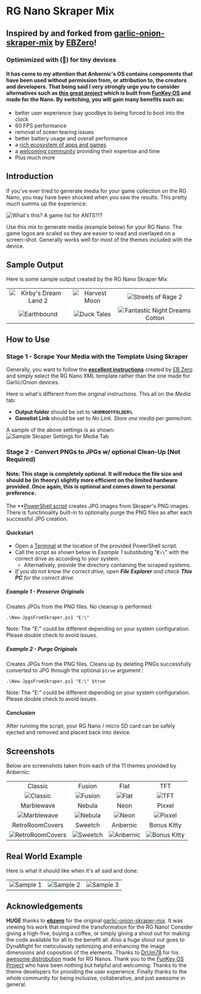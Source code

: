 # RG Nano Skraper Mix
## Inspired by and forked from [garlic-onion-skraper-mix](https://github.com/ebzero/garlic-onion-skraper-mix) by **[EBZero](https://github.com/ebzero)**!
### Optimimized with (🧨) for tiny devices
#### It has come to my attention that Anbernic's OS contains components that have been used without permission from, or attribution to, the creators and developers. That being said I **very strongly** urge you to consider alternatives such as [this great project](https://github.com/DrUm78/FunKey-OS/releases/tag/FunKey-OS-DrUm78) which is built from [FunKey OS](https://github.com/FunKey-Project/FunKey-OS) and made for the Nano. By switching, you will gain many benefits such as:
- better user experience (say goodbye to being forced to boot into the clock
- 60 FPS performance
- removal of sceen tearing issues
- better battery usage and overall performance
- a [rich ecosystem of apps and games](https://wiki.funkey-project.com/wiki/List_of_third-party_OPK_applications)
- a [welcoming community](https://discord.gg/NUzDGHQk) providing their expertise and time
- Plus much more

## Introduction
If you've ever tried to generate media for your game collection on the RG Nano, you may have been shocked when you saw the results. This pretty much summs up the experience:

![What's this? A game list for ANTS?!?](https://github.com/tobio-tenma/files/blob/main/RG-Nano-Scraper-Mix/gamelist-for-ants.jpg)

Use this mix to generate media (example below) for your RG Nano. The game logos are scaled so they are easier to read and overlayed on a screen-shot. Generally works well for most of the themes included with the device.

## Sample Output
Here is some sample output created by the RG Nano Skraper Mix:

|                                       |                                       |                                       |
|:-------------------------------------:|:-------------------------------------:|:-------------------------------------:|
|![Kirby's Dream Land 2](https://github.com/tobio-tenma/files/blob/main/RG-Nano-Scraper-Mix/kirbys-dream-land-2.jpg "Kirby's Dream Land 2")|![Harvest Moon](https://github.com/tobio-tenma/files/blob/main/RG-Nano-Scraper-Mix/harvest-moon.jpg "Harvest Moon")|![Streets of Rage 2](https://github.com/tobio-tenma/files/blob/main/RG-Nano-Scraper-Mix/streets-of-rage-2.jpg "Streets of Rage 2")|
|![Earthbound](https://github.com/tobio-tenma/files/blob/main/RG-Nano-Scraper-Mix/earthbound.jpg "Earthbound")|![Duck Tales](https://github.com/tobio-tenma/files/blob/main/RG-Nano-Scraper-Mix/duck-tales.jpg "Duck Tales")|![Fantastic Night Dreams Cotton](https://github.com/tobio-tenma/files/blob/main/RG-Nano-Scraper-Mix/fantastic-night-dreams-cotton.jpg "Fantastic Night Dreams Cotton")|

## How to Use

### Stage 1 - Scrape Your Media with the Template Using Skraper
Generally, you want to follow the **[excellent instructions](https://github.com/ebzero/garlic-onion-skraper-mix#garlic-onion-skraper-mix)** created by [EB Zero](https://github.com/ebzero) and simply select the RG Nano XML template rather than the one made for Garlic/Onion devices.

Here is what's different from the original instructions. This all on the *Media* tab:
- **Output folder** should be set to **`%ROMROOTFOLDER%`**.
- **Gamelist Link** should be set to *No Link. Store one media per game/rom*.

A sample of the above settings is as shown:
![Sample Skraper Settings for Media Tab](https://github.com/tobio-tenma/files/blob/main/RG-Nano-Scraper-Mix/sample-skraper-settings.png)

### Stage 2 - Convert PNGs to JPGs w/ optional Clean-Up (Not Required)
#### Note: This stage is **completely optional**. It will reduce the file size and should be (in theory) slightly more efficient on the limited hardware provided. Once again, **this is optional** and comes down to personal preference.

The **[PowerShell script](https://github.com/tobio-tenma/rg-nano-skraper-mix/blob/main/New-JpgsFromSkraper.ps1) creates JPG images from Skraper's PNG images. There is functinoality built-in to optionally purge the PNG files as after each successful JPG creation.

#### Quickstart
- Open a [Terminal](https://www.howtogeek.com/831728/7-ways-to-open-windows-terminal-on-windows-11/) at the location of the provided PowerShell script.
- Call the script as shown below in *Example 1* substituting "**`E:\`**" with the correct drive as according to your system.
  - Alternatively, provide the directory containing the scraped systems.
- *If you do not know the correct drive, open **File Explorer** and check **This PC** for the correct drive.*


##### Example 1 - Preserve Originals
Creates JPGs from the PNG files. No cleanup is performed:
```
.\New-JpgsFromSkraper.ps1 "E:\"
```
Note: The "E:\" could be different depending on your system configuration. Please double check to avoid issues.

##### Example 2 - Purge Originals
Creates JPGs from the PNG files. Cleans up by deleting PNGs successfully converted to JPG through the optional ``$true`` argument :
```
.\New-JpgsFromSkraper.ps1 "E:\" $true
```
Note: The "E:\" could be different depending on your system configuration. Please double check to avoid issues.

#### Conclusion
After running the script, your RG Nano / micro SD card can be safely ejected and removed and placed back into device.

## Screenshots
Below are screenshots taken from each of the 11 themes provided by Anbernic:

|                                       |                                       |                                       |                                       |
|:-------------------------------------:|:-------------------------------------:|:-------------------------------------:|:-------------------------------------:|
| Classic                               | Fusion                                | Flat                                  | TFT                                   |
| ![Classic](https://github.com/tobio-tenma/files/blob/main/RG-Nano-Scraper-Mix/Classic.png "Classic") | ![Fusion](https://github.com/tobio-tenma/files/blob/main/RG-Nano-Scraper-Mix/Fusion.png "Fusion")| ![Flat](https://github.com/tobio-tenma/files/blob/main/RG-Nano-Scraper-Mix/Flat.png "Flat") | ![TFT](https://github.com/tobio-tenma/files/blob/main/RG-Nano-Scraper-Mix/TFT.png "TFT") |
| Marblewave                            | Nebula                                | Neon                                  | Pixxel                                |
| ![Marblewave](https://github.com/tobio-tenma/files/blob/main/RG-Nano-Scraper-Mix/Marblewave.png "Marblewave") | ![Nebula](https://github.com/tobio-tenma/files/blob/main/RG-Nano-Scraper-Mix/Nebula.png "Nebula") | ![Neon](https://github.com/tobio-tenma/files/blob/main/RG-Nano-Scraper-Mix/Neon.png "Neon") | ![Pixxel](https://github.com/tobio-tenma/files/blob/main/RG-Nano-Scraper-Mix/Pixxel.png "Pixxel")  |
| RetroRoomCovers                       | Sweetch                               | Anbernic                              | Bonus Kitty                           |
| ![RetroRoomCovers](https://github.com/tobio-tenma/files/blob/main/RG-Nano-Scraper-Mix/RetroRoomCovers.png "RetroRoomCovers") | ![Sweetch](https://github.com/tobio-tenma/files/blob/main/RG-Nano-Scraper-Mix/Sweetch.png "Sweetch")|![Anbernic](https://github.com/tobio-tenma/files/blob/main/RG-Nano-Scraper-Mix/Anbernic.png "Anbernic") | ![Bonus Kitty](https://github.com/tobio-tenma/files/blob/main/RG-Nano-Scraper-Mix/bonus-kitty.png "Bonus Kitty") |

## Real World Example
Here is what it should like when it's all said and done:

|                                       |                                       |                                       |
|:-------------------------------------:|:-------------------------------------:|:-------------------------------------:|
|![Sample 1](https://github.com/tobio-tenma/files/blob/main/RG-Nano-Scraper-Mix/sample-1.jpg "Sample 1")|![Sample 2](https://github.com/tobio-tenma/files/blob/main/RG-Nano-Scraper-Mix/sample-2.jpg "Sample 2")|![Sample 3](https://github.com/tobio-tenma/files/blob/main/RG-Nano-Scraper-Mix/sample-3.jpg "Sample 3")|

## Acknowledgements
**HUGE** thanks to **[ebzero](https://github.com/ebzero)** for the original [garlic-onion-skraper-mix](https://github.com/ebzero/garlic-onion-skraper-mix). It was viewing his work that inspired the transformation for the RG Nano! Consider giving a high-five, buying a coffee, or simply giving a shout out for making the code available for all to the benefit all. Also a huge shout out goes to DynaMight for meticulously optimizing and enhancing the image dimensions and coposition of the elements. Thanks to [DrUm78](https://github.com/DrUm78) for his [awesome distrobution](https://github.com/DrUm78/FunKey-OS/releases/tag/FunKey-OS-DrUm78) made for RG Nanos. Thank you to the [FunKey OS Project](https://github.com/FunKey-Project/FunKey-OS) who have been nothing but helpful and welcoming. Thanks to the theme developers for providing the user experience. Finally thanks to the whole community for being inclusive, collaberative, and just awesome in general.
